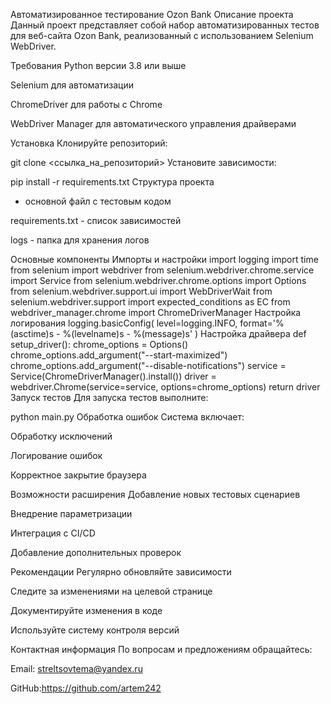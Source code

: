 Автоматизированное тестирование Ozon Bank
Описание проекта
Данный проект представляет собой набор автоматизированных тестов для веб-сайта Ozon Bank, реализованный с использованием Selenium WebDriver.

Требования
Python версии 3.8 или выше

Selenium для автоматизации

ChromeDriver для работы с Chrome

WebDriver Manager для автоматического управления драйверами

Установка
Клонируйте репозиторий:

git clone <ссылка_на_репозиторий>
Установите зависимости:

pip install -r requirements.txt
Структура проекта
 - основной файл с тестовым кодом

requirements.txt - список зависимостей

logs - папка для хранения логов

Основные компоненты
Импорты и настройки
import logging
import time
from selenium import webdriver
from selenium.webdriver.chrome.service import Service
from selenium.webdriver.chrome.options import Options
from selenium.webdriver.support.ui import WebDriverWait
from selenium.webdriver.support import expected_conditions as EC
from webdriver_manager.chrome import ChromeDriverManager
Настройка логирования
logging.basicConfig(
    level=logging.INFO,
    format='%(asctime)s - %(levelname)s - %(message)s'
)
Настройка драйвера
def setup_driver():
    chrome_options = Options()
    chrome_options.add_argument("--start-maximized")
    chrome_options.add_argument("--disable-notifications")
    service = Service(ChromeDriverManager().install())
    driver = webdriver.Chrome(service=service, options=chrome_options)
    return driver
Запуск тестов
Для запуска тестов выполните:

python main.py
Обработка ошибок
Система включает:

Обработку исключений

Логирование ошибок

Корректное закрытие браузера

Возможности расширения
Добавление новых тестовых сценариев

Внедрение параметризации

Интеграция с CI/CD

Добавление дополнительных проверок

Рекомендации
Регулярно обновляйте зависимости

Следите за изменениями на целевой странице

Документируйте изменения в коде

Используйте систему контроля версий

Контактная информация
По вопросам и предложениям обращайтесь:

Email: streltsovtema@yandex.ru

GitHub:https://github.com/artem242
